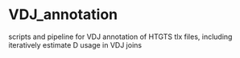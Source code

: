 # VDJ_annotation
 scripts and pipeline for VDJ annotation of HTGTS tlx files, including iteratively estimate D usage in VDJ joins
